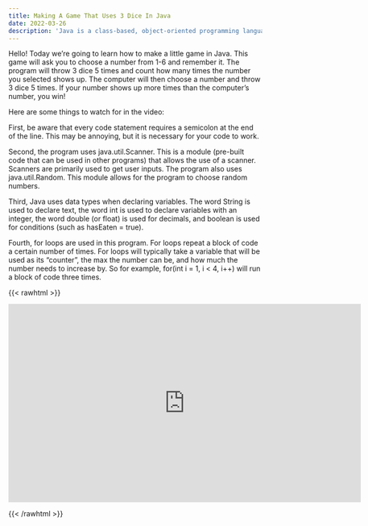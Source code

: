 ```yaml
---
title: Making A Game That Uses 3 Dice In Java
date: 2022-03-26
description: 'Java is a class-based, object-oriented programming language. It is primarily used for Android app developmetn and web applications.'
---
```


Hello! Today we’re going to learn how to make a little game in Java. This game will ask you to choose a number from 1-6 and remember it. The program will throw 3 dice 5 times and count how many times the number you selected shows up. The computer will then choose a number and throw 3 dice 5 times. If your number shows up more times than the computer’s number, you win!  

Here are some things to watch for in the video:

First, be aware that every code statement requires a semicolon at the end of the line. This may be annoying, but it is necessary for your code to work.

Second, the program uses java.util.Scanner. This is a module (pre-built code that can be used in other programs) that allows the use of a scanner. Scanners are primarily used to get user inputs. The program also uses java.util.Random. This module allows for the program to choose random numbers. 

Third, Java uses data types when declaring variables. The word String is used to declare text, the word int is used to declare variables with an integer, the word double (or float) is used for decimals, and boolean is used for conditions (such as hasEaten = true).

Fourth, for loops are used in this program. For loops repeat a block of code a certain number of times. For loops will typically take a variable that will be used as its “counter”, the max the number can be, and how much the number needs to increase by. So for example, for(int i = 1, i < 4, i++) will run a block of code three times. 

{{< rawhtml >}}
  <p class="speshal-fancy-custom">
    <iframe width="700" height="394" src="https://www.youtube.com/embed/3CpfGYgBSeg" title="YouTube video player" frameborder="0" allow="accelerometer; autoplay; clipboard-write; encrypted-media; gyroscope; picture-in-picture" allowfullscreen></iframe>
  </p>
{{< /rawhtml >}}

